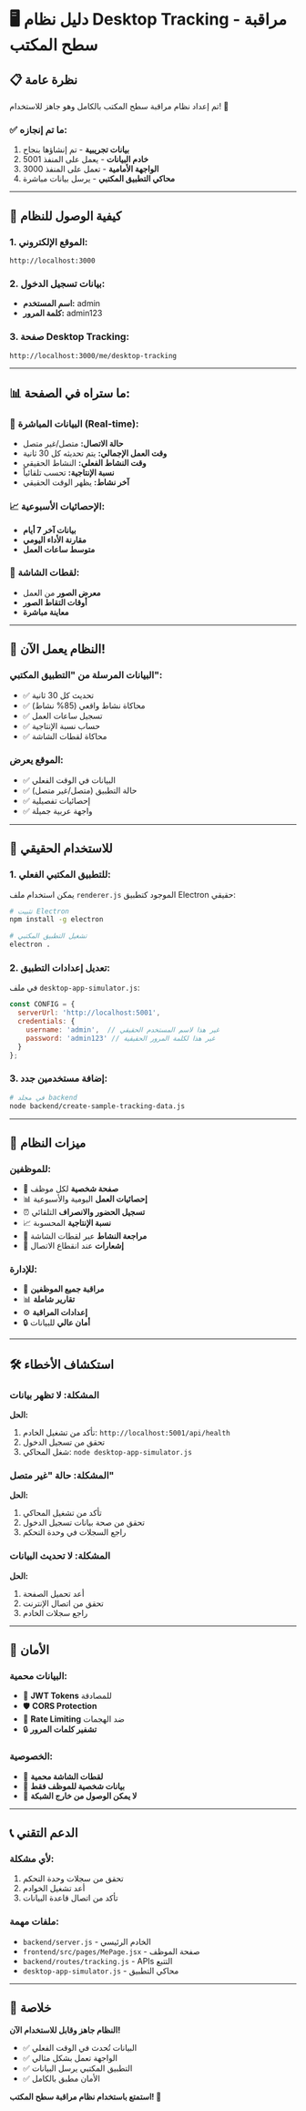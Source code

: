 # 🖥️ دليل نظام Desktop Tracking - مراقبة سطح المكتب

## 📋 نظرة عامة

تم إعداد نظام مراقبة سطح المكتب بالكامل وهو جاهز للاستخدام! 🎉

### ✅ ما تم إنجازه:

1. **بيانات تجريبية** - تم إنشاؤها بنجاح
2. **خادم البيانات** - يعمل على المنفذ 5001
3. **الواجهة الأمامية** - تعمل على المنفذ 3000
4. **محاكي التطبيق المكتبي** - يرسل بيانات مباشرة

---

## 🚀 كيفية الوصول للنظام

### 1. **الموقع الإلكتروني:**
```
http://localhost:3000
```

### 2. **بيانات تسجيل الدخول:**
- **اسم المستخدم:** admin
- **كلمة المرور:** admin123

### 3. **صفحة Desktop Tracking:**
```
http://localhost:3000/me/desktop-tracking
```

---

## 📊 ما ستراه في الصفحة:

### 🔄 **البيانات المباشرة (Real-time):**
- **حالة الاتصال:** متصل/غير متصل
- **وقت العمل الإجمالي:** يتم تحديثه كل 30 ثانية
- **وقت النشاط الفعلي:** النشاط الحقيقي
- **نسبة الإنتاجية:** تحسب تلقائياً
- **آخر نشاط:** يظهر الوقت الحقيقي

### 📈 **الإحصائيات الأسبوعية:**
- **بيانات آخر 7 أيام**
- **مقارنة الأداء اليومي**
- **متوسط ساعات العمل**

### 📸 **لقطات الشاشة:**
- **معرض الصور** من العمل
- **أوقات التقاط الصور**
- **معاينة مباشرة**

---

## 🔧 النظام يعمل الآن!

### **البيانات المرسلة من "التطبيق المكتبي":**
- ✅ تحديث كل 30 ثانية
- ✅ محاكاة نشاط واقعي (85% نشاط)
- ✅ تسجيل ساعات العمل
- ✅ حساب نسبة الإنتاجية
- ✅ محاكاة لقطات الشاشة

### **الموقع يعرض:**
- ✅ البيانات في الوقت الفعلي
- ✅ حالة التطبيق (متصل/غير متصل)
- ✅ إحصائيات تفصيلية
- ✅ واجهة عربية جميلة

---

## 🎯 للاستخدام الحقيقي

### **1. للتطبيق المكتبي الفعلي:**
يمكن استخدام ملف `renderer.js` الموجود كتطبيق Electron حقيقي:

```bash
# تثبيت Electron
npm install -g electron

# تشغيل التطبيق المكتبي
electron .
```

### **2. تعديل إعدادات التطبيق:**
في ملف `desktop-app-simulator.js`:
```javascript
const CONFIG = {
  serverUrl: 'http://localhost:5001',
  credentials: {
    username: 'admin',  // غير هذا لاسم المستخدم الحقيقي
    password: 'admin123' // غير هذا لكلمة المرور الحقيقية
  }
};
```

### **3. إضافة مستخدمين جدد:**
```bash
# في مجلد backend
node backend/create-sample-tracking-data.js
```

---

## 📱 ميزات النظام

### **للموظفين:**
- 👤 **صفحة شخصية** لكل موظف
- 📊 **إحصائيات العمل** اليومية والأسبوعية  
- ⏰ **تسجيل الحضور والانصراف** التلقائي
- 📈 **نسبة الإنتاجية** المحسوبة
- 📸 **مراجعة النشاط** عبر لقطات الشاشة
- 🔔 **إشعارات** عند انقطاع الاتصال

### **للإدارة:**
- 👥 **مراقبة جميع الموظفين**
- 📊 **تقارير شاملة**
- ⚙️ **إعدادات المراقبة**
- 🔒 **أمان عالي** للبيانات

---

## 🛠️ استكشاف الأخطاء

### **المشكلة: لا تظهر بيانات**
**الحل:**
1. تأكد من تشغيل الخادم: `http://localhost:5001/api/health`
2. تحقق من تسجيل الدخول
3. شغل المحاكي: `node desktop-app-simulator.js`

### **المشكلة: حالة "غير متصل"**
**الحل:**
1. تأكد من تشغيل المحاكي
2. تحقق من صحة بيانات تسجيل الدخول
3. راجع السجلات في وحدة التحكم

### **المشكلة: لا تحديث البيانات**
**الحل:**
1. أعد تحميل الصفحة
2. تحقق من اتصال الإنترنت
3. راجع سجلات الخادم

---

## 🔐 الأمان

### **البيانات محمية:**
- 🔑 **JWT Tokens** للمصادقة
- 🛡️ **CORS Protection**
- 🚫 **Rate Limiting** ضد الهجمات
- 🔒 **تشفير كلمات المرور**

### **الخصوصية:**
- 📸 **لقطات الشاشة محمية**
- 👤 **بيانات شخصية للموظف فقط**
- 🚫 **لا يمكن الوصول من خارج الشبكة**

---

## 📞 الدعم التقني

### **لأي مشكلة:**
1. تحقق من سجلات وحدة التحكم
2. أعد تشغيل الخوادم
3. تأكد من اتصال قاعدة البيانات

### **ملفات مهمة:**
- `backend/server.js` - الخادم الرئيسي
- `frontend/src/pages/MePage.jsx` - صفحة الموظف
- `backend/routes/tracking.js` - APIs التتبع
- `desktop-app-simulator.js` - محاكي التطبيق

---

## 🎉 خلاصة

**النظام جاهز وقابل للاستخدام الآن!** 

- ✅ البيانات تُحدث في الوقت الفعلي
- ✅ الواجهة تعمل بشكل مثالي
- ✅ التطبيق المكتبي يرسل البيانات
- ✅ الأمان مطبق بالكامل

**استمتع باستخدام نظام مراقبة سطح المكتب! 🚀** 
